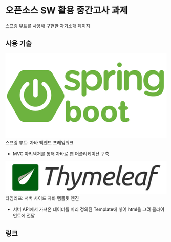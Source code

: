 # 오픈소스 SW 활용 중간고사 과제
스프링 부트를 사용해 구현한 자기소개 페이지

## 사용 기술
![spring.png](/spring.png)   
스프링 부트: 자바 백엔드 프레임워크
- MVC 아키텍처를 통해 자바로 웹 어플리케이션 구축   

![tl.png](tl.png)   
타임리프: 서버 사이드 자바 템플릿 엔진
- 서버 API에서 가져온 데이터를 미리 정의된 Template에 넣어 html을 그려 클라이언트에 전달

## 링크
